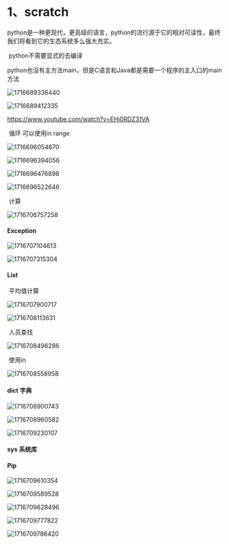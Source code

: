 # 1、scratch

​		python是一种更现代，更高级的语言，python的流行源于它的相对可读性，最终我们将看到它的生态系统多么强大充实。



​	python不需要显式的去编译

​		python也没有主方法main，但是C语言和Java都是需要一个程序的主入口的main方法

![1716689336440](../.vuepress/public/images/1716689336440.png)

![1716689412335](../.vuepress/public/images/1716689412335.png)





https://www.youtube.com/watch?v=EHi0RDZ31VA







​		循环 可以使用in range

![1716696054670](../.vuepress/public/images/1716696054670.png)



![1716696394056](../.vuepress/public/images/1716696394056.png)





![1716696476898](../.vuepress/public/images/1716696476898.png)

![1716696522646](../.vuepress/public/images/1716696522646.png)





​		计算

![1716706757258](../.vuepress/public/images/1716706757258.png)





#### 	Exception

![1716707104613](../.vuepress/public/images/1716707104613.png)



![1716707315304](../.vuepress/public/images/1716707315304.png)





#### 	List

​			平均值计算

![1716707900717](../.vuepress/public/images/1716707900717.png)



![1716708113631](../.vuepress/public/images/1716708113631.png)



​		人员查找

![1716708496286](../.vuepress/public/images/1716708496286.png)



​		使用in

![1716708558958](../.vuepress/public/images/1716708558958.png)







#### 	dict 字典

![1716708900743](../.vuepress/public/images/1716708900743.png)



![1716708960582](../.vuepress/public/images/1716708960582.png)





![1716709230107](../.vuepress/public/images/1716709230107.png)







#### sys 系统库









#### Pip

![1716709610354](../.vuepress/public/images/1716709610354.png)



![1716709589528](../.vuepress/public/images/1716709589528.png)





![1716709628496](../.vuepress/public/images/1716709628496.png)





![1716709777822](../.vuepress/public/images/1716709777822.png)



![1716709786420](../.vuepress/public/images/1716709786420.png)



